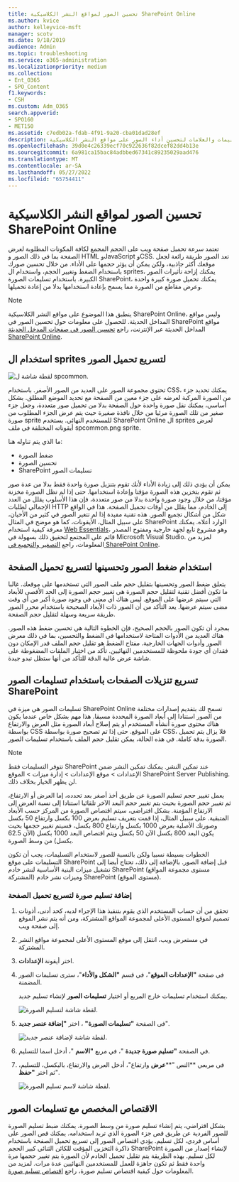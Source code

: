 ```yaml
---
title: تحسين الصور لمواقع النشر الكلاسيكية SharePoint Online
ms.author: kvice
author: kelleyvice-msft
manager: scotv
ms.date: 9/18/2019
audience: Admin
ms.topic: troubleshooting
ms.service: o365-administration
ms.localizationpriority: medium
ms.collection:
- Ent_O365
- SPO_Content
f1.keywords:
- CSH
ms.custom: Adm_O365
search.appverid:
- SPO160
- MET150
ms.assetid: c7edb02a-fdab-4f91-9a20-cba01dad28ef
description: تعرف على كيفية استخدام التسليمات والعلامات لتحسين أداء الصور على مواقع النشر الكلاسيكية SharePoint Online.
ms.openlocfilehash: 39d0e4c26339ecf70c922636f82dcef82dd4b13e
ms.sourcegitcommit: 6a981ca15bac84adbbed67341c89235029aad476
ms.translationtype: MT
ms.contentlocale: ar-SA
ms.lasthandoff: 05/27/2022
ms.locfileid: "65754411"
---
```

# <a name="image-optimization-for-sharepoint-online-classic-publishing-sites"></a>تحسين الصور لمواقع النشر الكلاسيكية SharePoint Online

تعتمد سرعة تحميل صفحة ويب على الحجم المجمع لكافة المكونات المطلوبة لعرض الصفحة بما في ذلك الصور و HTML وJavaScript وCSS. تعد الصور طريقة رائعة لجعل موقعك أكثر جاذبية، ولكن يمكن أن يؤثر حجمها على الأداء. من خلال تحسين صورك باستخدام الضغط وتغيير الحجم، واستخدام ال sprites، يمكنك إزاحة تأثيرات الصور الكبيرة. باستخدام تسليمات الصورة SharePoint، يمكنك تحميل صورة كبيرة واحدة وعرض مقاطع من الصورة مما يسمح بإعادة استخدامها بدلا من إعادة تحميلها.

>[!NOTE]
>ينطبق هذا الموضوع على مواقع النشر الكلاسيكية SharePoint Online، وليس مواقع المداخل الحديثة. للحصول على معلومات حول تحسين الصور في SharePoint مواقع المداخل الحديثة عبر الإنترنت، راجع [تحسين الصور في صفحات المدخل الحديثة SharePoint Online](modern-image-optimization.md).
  
## <a name="using-sprites-to-speed-up-image-loading"></a>استخدام ال sprites لتسريع تحميل الصور

![لقطة شاشة ل spcommon.](../media/cc5cdee1-8e54-4537-9a8a-8854f4ee849f.png)

تحتوي مجموعة الصور على العديد من الصور الأصغر. باستخدام CSS، يمكنك تحديد جزء من الصورة المركبة لعرضه على جزء معين من الصفحة مع تحديد الموضع المطلق. بشكل أساسي، يمكنك نقل صورة واحدة حول الصفحة بدلا من تحميل صور متعددة، وجعل جزء صغير من تلك الصورة مرئيا من خلال نافذة صغيرة حيث يتم عرض الجزء المطلوب من صورة sprite للمستخدم النهائي. يستخدم SharePoint Online ال sprites لعرض أيقوناته المختلفة في ملف spcommon.png sprite.

ما الذي يتم تناوله هنا:
- ضغط الصورة
- تحسين الصورة
- SharePoint تسليمات الصور
   
يمكن أن يؤدي ذلك إلى زيادة الأداء لأنك تقوم بتنزيل صورة واحدة فقط بدلا من عدة صور ثم تقوم بتخزين هذه الصورة مؤقتا وإعادة استخدامها. حتى إذا لم تظل الصورة مخزنة مؤقتا، من خلال وجود صورة واحدة بدلا من صور متعددة، فإن هذا الأسلوب يقلل من العدد الإجمالي لطلبات HTTP إلى الخادم، مما يقلل من أوقات تحميل الصفحة. هذا في الواقع شكل من أشكال تجميع الصور. هذه تقنية مفيدة إذا لم تتغير الصور في كثير من الأحيان، على سبيل المثال، الأيقونات، كما هو موضح في المثال SharePoint الوارد أعلاه. يمكنك معرفة كيفية استخدام [Web Essentials](https://vswebessentials.com/)، وهو مشروع تابع لجهة خارجية ومفتوح المصدر قائم على المجتمع لتحقيق ذلك بسهولة في Microsoft Visual Studio. لمزيد من المعلومات، راجع [التصغير والتجميع في SharePoint Online](./minification-and-bundling-in-sharepoint-online.md).
  
## <a name="using-image-compression-and-optimization-to-speed-up-page-loading"></a>استخدام ضغط الصور وتحسينها لتسريع تحميل الصفحة

يتعلق ضغط الصور وتحسينها بتقليل حجم ملف الصور التي تستخدمها على موقعك. غالبا ما تكون أفضل تقنية لتقليل حجم الصورة هي تغيير حجم الصورة إلى الحد الأقصى للأبعاد التي سيتم عرضها على الموقع. ليس هناك أي معنى في وجود صورة أكبر من أي وقت مضى سيتم عرضها. يعد التأكد من أن الصور ذات الأبعاد الصحيحة باستخدام محرر الصور طريقة سريعة وسهلة لتقليل حجم الصفحة.
  
بمجرد أن تكون الصور بالحجم الصحيح، فإن الخطوة التالية هي تحسين ضغط هذه الصور. هناك العديد من الأدوات المتاحة لاستخدامها في الضغط والتحسين، بما في ذلك معرض الصور وأدوات الجهات الخارجية. مفتاح الضغط هو تقليل حجم الملف قدر الإمكان دون فقدان أي جودة ملحوظة للمستخدمين النهائيين. تأكد من اختبار الملفات المضغوطة على شاشة عرض عالية الدقة للتأكد من أنها ستظل تبدو جيدة.
  
## <a name="speed-up-page-downloads-by-using-sharepoint-image-renditions"></a>تسريع تنزيلات الصفحات باستخدام تسليمات الصور SharePoint

تسليمات الصور هي ميزة في SharePoint Online تسمح لك بتقديم إصدارات مختلفة من الصور استنادا إلى أبعاد الصورة المحددة مسبقا. هذا مهم بشكل خاص عندما يكون هناك محتوى صورة أنشأه المستخدم أو يتم إصلاح أبعاد الصورة مثل العرض والارتفاع بواسطة CSS على الموقع. حتى إذا تم تصحيح صورة بواسطة CSS، فلا يزال يتم تحميل الصورة بدقة كاملة. في هذه الحالة، يمكن تقليل حجم الملف باستخدام تسليمات الصور.
  
> [!NOTE]
> تتوفر التسليمات فقط SharePoint عند تمكين النشر. يمكنك تمكين النشر ضمن الإعدادات \> موقع الإعدادات \> إدارة ميزات \> الموقع SharePoint Server Publishing. لن يظهر الخيار بخلاف ذلك.
  
يعمل تغيير حجم تسليم الصورة عن طريق أخذ أصغر بعد تحدده، إما العرض أو الارتفاع، ثم تغيير حجم الصورة بحيث يتم تغيير حجم البعد الآخر تلقائيا استنادا إلى نسبة العرض إلى الارتفاع المؤمنة. بشكل افتراضي، سيتم اقتصاص الصورة من المركز حسب الأبعاد المتبقية. على سبيل المثال، إذا قمت بتعريف تسليم بعرض 100 بكسل وارتفاع 50 بكسل وصورتك الأصلية بعرض 1000 بكسل وارتفاع 800 بكسل، فسيتم تغيير حجمها بحيث يكون البعد 800 بكسل الآن 50 بكسل ويتم اقتصاص البعد 1000 بكسل (الآن 62.5 بكسل) من وسط الصورة.
  
الخطوات بسيطة نسبيا ولكن بالنسبة للصور لاستخدام التسليمات، يجب أن تكون التسليمات على موقع SharePoint قبل إضافة الصور. بالإضافة إلى ذلك، تحتاج أيضا إلى تشغيل ميزات البنية الأساسية لنشر خادم SharePoint (مستوى مجموعة المواقع المشتركة) وميزات نشر خادم SharePoint (مستوى الموقع).
  
### <a name="add-an-image-rendition-to-speed-up-page-loading"></a>إضافة تسليم صورة لتسريع تحميل الصفحة
  
1. تحقق من أن حساب المستخدم الذي يقوم بتنفيذ هذا الإجراء لديه، كحد أدنى، أذونات تصميم لموقع المستوى الأعلى لمجموعة المواقع المشتركة، ومن أنه يتم نشر الموقع إلى صفحة ويب.

2. في مستعرض ويب، انتقل إلى موقع المستوى الأعلى لمجموعة مواقع النشر المشتركة.

3. اختر أيقونة **الإعدادات**.

4. في صفحة **"الإعدادات الموقع**"، في قسم **"الشكل والأداء**"، سترى تسليمات الصور المضمنة.

    يمكنك استخدام تسليمات خارج المربع أو اختيار **تسليمات الصور** لإنشاء تسليم جديد.

    ![لقطة شاشة لتسليم الصورة.](../media/eaae0d53-657d-47ef-b687-65c5167eae4d.PNG)
  
5. في الصفحة **"تسليمات الصورة"** ، اختر **"إضافة عنصر جديد**".

    ![لقطة شاشة لإضافة عنصر جديد.](../media/8cede22e-52bf-4d9d-99cb-162f2f6ce92b.PNG)
  
6. في الصفحة **"تسليم صورة جديدة** "، في مربع **"الاسم** "، أدخل اسما للتسليم.

7. في مربعي **النص "****عرض** وارتفاع"، أدخل العرض والارتفاع، بالبكسل، للتسليم، ثم اختر **"حفظ**".

    ![لقطة شاشة لاسم تسليم الصورة.](../media/5a6119ed-c163-40df-a4db-ec629d15607d.PNG)
  
## <a name="custom-cropping-with-image-renditions"></a>الاقتصاص المخصص مع تسليمات الصور

بشكل افتراضي، يتم إنشاء تسليم صورة من وسط الصورة. يمكنك ضبط تسليم الصورة للصور الفردية عن طريق قص جزء الصورة الذي تريد استخدامه. يمكنك قص الصور على أساس فردي، لكل تسليم. يؤدي اقتصاص الصور إلى تسريع تحميل الصفحة باستخدام ذاكرة التخزين المؤقت للكائن الثنائي كبير الحجم SharePoint لإنشاء إصدار من الصورة لكل تسليم. بهذه الطريقة يتم تقليل تحميل الخادم لأن الصورة يتم تغيير حجمها مرة واحدة فقط ثم تكون جاهزة للعمل للمستخدمين النهائيين عدة مرات. لمزيد من المعلومات حول كيفية اقتصاص تسليم صورة، راجع [اقتصاص تسليم صورة](/sharepoint/dev/general-development/sharepoint-design-manager-device-channels).

